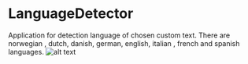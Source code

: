 # LanguageDetector
Application for detection language of chosen custom text. 
There are norwegian , dutch, danish, german, english, italian , french and spanish languages.
![alt text](https://pp.userapi.com/c847123/v847123497/17432e/wnbERoajGvc.jpg)

